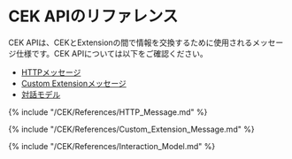# CEK APIのリファレンス
CEK APIは、CEKとExtensionの間で情報を交換するために使用されるメッセージ仕様です。CEK APIについては以下をご確認ください。
* [HTTPメッセージ](#HTTPMessage)
* [Custom Extensionメッセージ](#CustomExtMessage)
* [対話モデル](#InteractionModel)

{% include "/CEK/References/HTTP_Message.md" %}

{% include "/CEK/References/Custom_Extension_Message.md" %}

{% include "/CEK/References/Interaction_Model.md" %}
